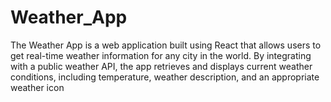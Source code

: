 # Weather_App
The Weather App is a web application built using React that allows users to get real-time weather information for any city in the world. By integrating with a public weather API, the app retrieves and displays current weather conditions, including temperature, weather description, and an appropriate weather icon
